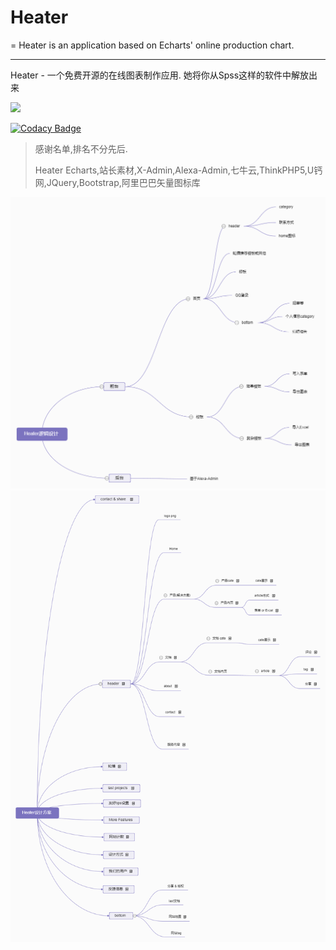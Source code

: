 #  Heater  #

= Heater is an application based on Echarts' online production chart.

----------



Heater - 一个免费开源的在线图表制作应用. 她将你从Spss这样的软件中解放出来

<a href="https://travis-ci.org/FerreWagner/Heater"><img src="https://travis-ci.org/FerreWagner/Heater.svg?branch=master"></a>

[![Codacy Badge](https://api.codacy.com/project/badge/Grade/9f434542d91c4af19f20a24b9053d347)](https://app.codacy.com/app/18408229270/Heater?utm_source=github.com&utm_medium=referral&utm_content=FerreWagner/Heater&utm_campaign=Badge_Grade_Settings)




>感谢名单,排名不分先后.
>
>Heater
Echarts,站长素材,X-Admin,Alexa-Admin,七牛云,ThinkPHP5,U钙网,JQuery,Bootstrap,阿里巴巴矢量图标库

![Heater主体逻辑设计](public/static/Heater_logic.png)
![Heater设计方案](public/static/Heater_desgin.png)
